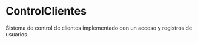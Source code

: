 # ControlClientes
Sistema de control de clientes implementado con un acceso y registros de usuarios.
